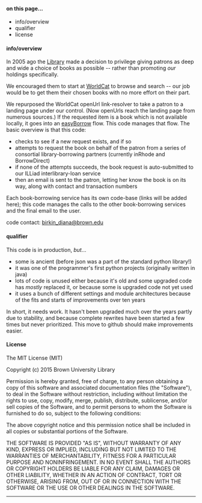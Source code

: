 #### on this page... ####

- info/overview
- qualifier
- license


#### info/overview ####

In 2005 ago the [Library](http://library.brown.edu) made a decision to privilege giving patrons as deep and wide a choice of books as possible -- rather than promoting _our_ holdings specifically.

We encouraged them to start at [WorldCat](http://www.worldcat.org) to browse and search -- our job would be to get them their chosen books with no more effort on their part.

We repurposed the WorldCat openUrl link-resolver to take a patron to a landing page under our control. (Now openUrls reach the landing page from numerous sources.) If the requested item is a book which is not available locally, it goes into an [easyBorrow](http://library.brown.edu/borrowing/easyBorrow.php) flow. This code manages that flow. The basic overview is that this code:
- checks to see if a new request exists, and if so
- attempts to request the book on behalf of the patron from a series of consortial library-borrowing partners (currently inRhode and BorrowDirect)
- if none of the attempts succeeds, the book request is auto-submitted to our ILLiad interlibrary-loan service
- then an email is sent to the patron, letting her know the book is on its way, along with contact and transaction numbers

Each book-borrowing service has its own code-base (links will be added here); this code manages the calls to the other book-borrowing services and the final email to the user.

code contact: birkin_diana@brown.edu


#### qualifier ####

This code is in production, _but_...
- some is ancient (before json was a part of the standard python library!)
- it was one of the programmer's first python projects (originally written in java)
- lots of code is unused either because it's old and some upgraded code has _mostly_ replaced it, or because some is upgraded code not yet used
- it uses a bunch of different settings and module architectures because of the fits and starts of improvements over ten years

In short, it needs work. It hasn't been upgraded much over the years partly due to stability, and because complete rewrites have been started a few times but never prioritized. This move to github should make improvements easier.


#### License ####

The MIT License (MIT)

Copyright (c) 2015 Brown University Library

Permission is hereby granted, free of charge, to any person obtaining a copy of this software and associated documentation files (the "Software"), to deal in the Software without restriction, including without limitation the rights to use, copy, modify, merge, publish, distribute, sublicense, and/or sell copies of the Software, and to permit persons to whom the Software is furnished to do so, subject to the following conditions:

The above copyright notice and this permission notice shall be included in all copies or substantial portions of the Software.

THE SOFTWARE IS PROVIDED "AS IS", WITHOUT WARRANTY OF ANY KIND, EXPRESS OR IMPLIED, INCLUDING BUT NOT LIMITED TO THE WARRANTIES OF MERCHANTABILITY, FITNESS FOR A PARTICULAR PURPOSE AND NONINFRINGEMENT. IN NO EVENT SHALL THE AUTHORS OR COPYRIGHT HOLDERS BE LIABLE FOR ANY CLAIM, DAMAGES OR OTHER LIABILITY, WHETHER IN AN ACTION OF CONTRACT, TORT OR OTHERWISE, ARISING FROM, OUT OF OR IN CONNECTION WITH THE SOFTWARE OR THE USE OR OTHER DEALINGS IN THE SOFTWARE.

---

